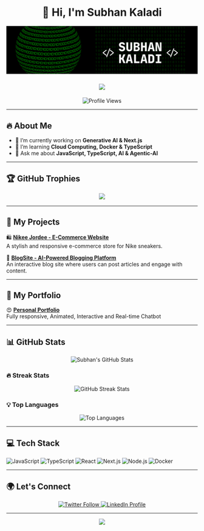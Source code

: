 <h1 align="center">
  <span class="wave">👋</span> Hi, I'm Subhan Kaladi
</h1>

<p align="center">
  <img src="https://github.com/subhankaladi/subhankaladi/blob/main/subhanbanner.png" alt="Banner" />
</p>

<h3 align="center">
  <img src="https://readme-typing-svg.herokuapp.com?font=Fira+Code&size=24&pause=1000&color=00FF00&center=true&vCenter=true&width=435&lines=Python+Expert;AI+Enthusiast;Full+Stack+Developer" />
</h3>

<p align="center">
  <img src="https://komarev.com/ghpvc/?username=subhankaladi&color=blue" alt="Profile Views" />
</p>

---

## 🔥 About Me  
- 🔭 I’m currently working on **Generative AI & Next.js**  
- 🌱 I’m learning **Cloud Computing, Docker & TypeScript**  
- 💬 Ask me about **JavaScript, TypeScript, AI & Agentic-AI**  

---

## 🏆 GitHub Trophies  
<p align="center">
  <img src="https://github-profile-trophy.vercel.app/?username=subhankaladi&theme=algolia&no-frame=true&no-bg=true&margin-w=15" />
</p>

---

## 🚀 My Projects  
🛍️ [**Nikee Jordee - E-Commerce Website**](https://nikeejordee.vercel.app/)  
A stylish and responsive e-commerce store for Nike sneakers.  

📝 [**BlogSite - AI-Powered Blogging Platform**](https://blogsite-with-sanity.vercel.app/)  
An interactive blog site where users can post articles and engage with content.  

---

## 📂 My Portfolio  
😍 [**Personal Portfolio**](https://subhankaladi.vercel.app/)  
Fully responsive, Animated, Interactive and Real-time Chatbot

---

## 📊 GitHub Stats  
<p align="center">
  <img src="https://github-readme-stats.vercel.app/api?username=subhankaladi&show_icons=true&theme=algolia&cache_seconds=86400" alt="Subhan's GitHub Stats" />
</p>

### 🔥 Streak Stats  
<p align="center">
  <img src="https://streak-stats.demolab.com/?user=subhankaladi&theme=algolia" alt="GitHub Streak Stats" />
</p>

### 💡 Top Languages  
<p align="center">
  <img src="https://github-readme-stats.vercel.app/api/top-langs/?username=subhankaladi&layout=compact&theme=algolia" alt="Top Languages" />
</p>

---

## 💻 Tech Stack  
![JavaScript](https://img.shields.io/badge/JavaScript-F7DF1E?style=for-the-badge&logo=javascript&logoColor=black)
![TypeScript](https://img.shields.io/badge/TypeScript-3178C6?style=for-the-badge&logo=typescript&logoColor=white)
![React](https://img.shields.io/badge/React-61DAFB?style=for-the-badge&logo=react&logoColor=black)
![Next.js](https://img.shields.io/badge/Next.js-000000?style=for-the-badge&logo=nextdotjs&logoColor=white)
![Node.js](https://img.shields.io/badge/Node.js-339933?style=for-the-badge&logo=nodedotjs&logoColor=white)
![Docker](https://img.shields.io/badge/Docker-2496ED?style=for-the-badge&logo=docker&logoColor=white)

---

## 🌍 Let's Connect  
<p align="center">
  <a href="https://twitter.com/subhankaladi15">
    <img src="https://img.shields.io/twitter/follow/subhankaladi?style=social" alt="Twitter Follow" />
  </a>
  <a href="https://linkedin.com/in/subhankaladi">
    <img src="https://img.shields.io/badge/LinkedIn-Connect-blue?style=for-the-badge&logo=linkedin" alt="LinkedIn Profile" />
  </a>
</p>

---

<p align="center">
  <img src="https://media.giphy.com/media/QTfX9Ejfra3ZmNxh6B/giphy.gif" width="300px">
</p>
